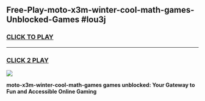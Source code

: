 
## Free-Play-moto-x3m-winter-cool-math-games-Unblocked-Games #lou3j
<h3>
<a href="https://news.freeplayer.one?title=moto-x3m-winter-cool-math-games&ref=8M">CLICK TO PLAY</a></h3>
<hr>

<h3>
<a href="https://news.freeplayer.one?title=moto-x3m-winter-cool-math-games&ref=8M">CLICK 2 PLAY</a>
  
</h3>

<a href="https://news.freeplayer.one?title=moto-x3m-winter-cool-math-games&ref=8M"><img src="https://clearcache.store/games.png"></a>


**moto-x3m-winter-cool-math-games games unblocked: Your Gateway to Fun and Accessible Online Gaming**
